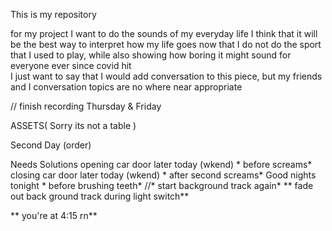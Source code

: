 This is my repository

for my project I want to do the sounds of my everyday life
I think that it will be the best way to interpret how my life goes now that I do not do the sport that I used to play, while also showing
how boring it might sound for everyone ever since covid hit  
 I just want to say that I would add conversation to this piece, but my friends and I conversation topics are no where near appropriate

// finish recording Thursday & Friday

ASSETS( Sorry its not a table )

Second Day (order)

Needs 	           Solutions
opening car door  later today (wkend) * before screams*
closing car door  later today (wkend) * after second screams*
 Good nights      tonight     * before brushing teeth*
   //* start background track again*
 ** fade out back ground track during light switch**


** you're at 4:15 rn** 
